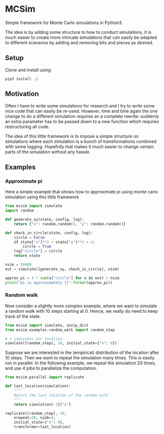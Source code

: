 # MCSim

Simple framework for Monte Carlo simulations in Python3.

The idea is by adding some structure to how to conduct simulations,
it is much easier to create more intricate simulations that can easily be adapted
to different scenarios by adding and removing bits and pieces as desired.

## Setup

Clone and install using

```
pip3 install ./
```

## Motivation

Often I have to write some simulations for research and I try to write some nice code
that can easily be re-used.
However, time and time again the one change to do a different simulation requires
an a complete rewrite:
suddenly an extra parameter has to be passed down to a new function
which requires restructuring all code.

The idea of this little framework is to impose a simple structure on simulations
where each simulation is a bunch of transformations combined with some logging.
Hopefully that makes it much easier to change certain parts of the simulation
without any hassle.

## Examples

### Approximate pi

Here a simple example that shows how to approximate pi using monte carlo simulation
using this little framework

```python
from mcsim import simulate
import random

def generate_xy(state, config, log):
    return {"x": random.random(), "y": random.random()}

def check_in_circle(state, config, log):
    circle = False
    if state["x"]**2 + state["y"]**2 < 1:
        circle = True
    log["circle"] = circle
    return state

nsim = 50000
out = simulate([generate_xy, check_in_circle], nsim)

approx_pi = 4 * sum(o["circle"] for o in out) / nsim
print("pi is approximately {}".format(approx_pi))
```

### Random walk

Now consider a slightly more complex example,
where we want to simulate a random walk with 10 steps starting at 0.
Hence, we really do need to keep track of the state.

```python
from mcsim import simulate, unzip_dict
from mcsim.examples.random_walk import random_step

# x indicates our location
simulate([random_step], 10, initial_state={"x": 0})
```

Suppose we are interested in the (empirical) distribution of the location after 10 steps.
Then we want to repeat the simulation many times.
This is easily run in parallel.
In the following example, we repeat the simulation 20 times,
and use 4 jobs to parallelize the computation.

```python
from mcsim.parallel import replicate

def last_location(simulation):
    """
    Return the last location of the random walk
    """
    return simulation[-1]["x"]

replicate([random_step], 10,
    nrepeat=20, njob=4,
    initial_state={"x": 0},
    transformer=last_location)
```


